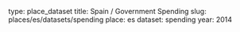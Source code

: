 type: place_dataset
title: Spain / Government Spending
slug: places/es/datasets/spending
place: es
dataset: spending
year: 2014
